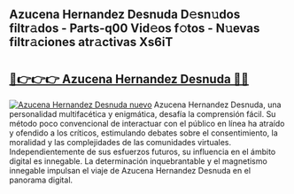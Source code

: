 ## Azucena Hernandez Desnuda D𝚎sn𝚞dos filtr𝚊dos - Parts-q00 Vid𝚎os f𝚘tos - N𝚞evas filtr𝚊ciones atr𝚊ctivas Xs6iT

# <h2><a href="http://mb2noc.tromn.icu/?c=Azucena+Hernandez+Desnuda">🔗👉👉👉 Azucena Hernandez Desnuda 🔗🔗</a></h2>

[![Azucena Hernandez Desnuda nuevo](https://i.imgur.com/pEAQMta.gif)](http://mb2noc.tromn.icu/?c=Azucena+Hernandez+Desnuda)
Azucena Hernandez Desnuda, una personalidad multifacética y enigmática, desafía la comprensión fácil. Su método poco convencional de interactuar con el público en línea ha atraído y ofendido a los críticos, estimulando debates sobre el consentimiento, la moralidad y las complejidades de las comunidades virtuales. Independientemente de sus esfuerzos futuros, su influencia en el ámbito digital es innegable. La determinación inquebrantable y el magnetismo innegable impulsan el viaje de Azucena Hernandez Desnuda en el panorama digital.
